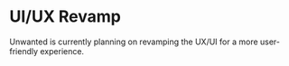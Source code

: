 # UI/UX Revamp

Unwanted is currently planning on revamping the UX/UI for a more user-friendly experience.&#x20;
